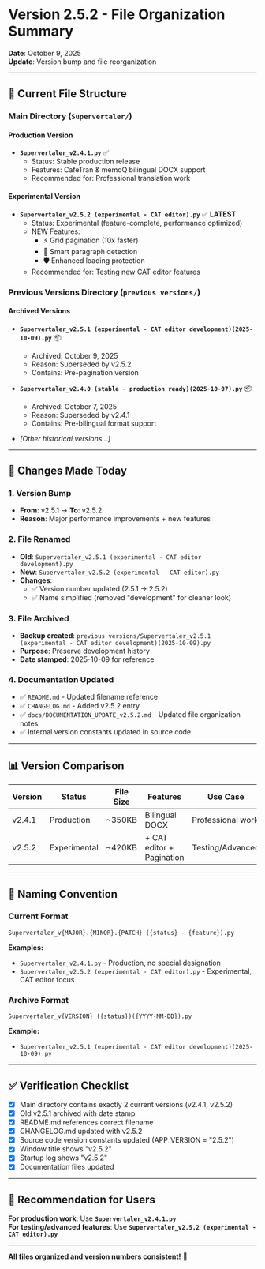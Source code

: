 # Version 2.5.2 - File Organization Summary

**Date**: October 9, 2025  
**Update**: Version bump and file reorganization

---

## 📁 Current File Structure

### Main Directory (`Supervertaler/`)

#### Production Version
- **`Supervertaler_v2.4.1.py`** ✅
  - Status: Stable production release
  - Features: CafeTran & memoQ bilingual DOCX support
  - Recommended for: Professional translation work

#### Experimental Version  
- **`Supervertaler_v2.5.2 (experimental - CAT editor).py`** ✅ **LATEST**
  - Status: Experimental (feature-complete, performance optimized)
  - NEW Features:
    - ⚡ Grid pagination (10x faster)
    - 🧠 Smart paragraph detection
    - 🛡️ Enhanced loading protection
  - Recommended for: Testing new CAT editor features

### Previous Versions Directory (`previous versions/`)

#### Archived Versions
- **`Supervertaler_v2.5.1 (experimental - CAT editor development)(2025-10-09).py`** 📦
  - Archived: October 9, 2025
  - Reason: Superseded by v2.5.2
  - Contains: Pre-pagination version

- **`Supervertaler_v2.4.0 (stable - production ready)(2025-10-07).py`** 📦
  - Archived: October 7, 2025
  - Reason: Superseded by v2.4.1
  - Contains: Pre-bilingual format support

- *[Other historical versions...]*

---

## 🔄 Changes Made Today

### 1. Version Bump
- **From**: v2.5.1 → **To**: v2.5.2
- **Reason**: Major performance improvements + new features

### 2. File Renamed
- **Old**: `Supervertaler_v2.5.1 (experimental - CAT editor development).py`
- **New**: `Supervertaler_v2.5.2 (experimental - CAT editor).py`
- **Changes**:
  - ✅ Version number updated (2.5.1 → 2.5.2)
  - ✅ Name simplified (removed "development" for cleaner look)

### 3. File Archived
- **Backup created**: `previous versions/Supervertaler_v2.5.1 (experimental - CAT editor development)(2025-10-09).py`
- **Purpose**: Preserve development history
- **Date stamped**: 2025-10-09 for reference

### 4. Documentation Updated
- ✅ `README.md` - Updated filename reference
- ✅ `CHANGELOG.md` - Added v2.5.2 entry
- ✅ `docs/DOCUMENTATION_UPDATE_v2.5.2.md` - Updated file organization notes
- ✅ Internal version constants updated in source code

---

## 📊 Version Comparison

| Version | Status | File Size | Features | Use Case |
|---------|--------|-----------|----------|----------|
| v2.4.1 | Production | ~350KB | Bilingual DOCX | Professional work |
| v2.5.2 | Experimental | ~420KB | + CAT editor + Pagination | Testing/Advanced |

---

## 🎯 Naming Convention

### Current Format
`Supervertaler_v{MAJOR}.{MINOR}.{PATCH} ({status} - {feature}).py`

**Examples:**
- `Supervertaler_v2.4.1.py` - Production, no special designation
- `Supervertaler_v2.5.2 (experimental - CAT editor).py` - Experimental, CAT editor focus

### Archive Format  
`Supervertaler_v{VERSION} ({status})({YYYY-MM-DD}).py`

**Example:**
- `Supervertaler_v2.5.1 (experimental - CAT editor development)(2025-10-09).py`

---

## ✅ Verification Checklist

- [x] Main directory contains exactly 2 current versions (v2.4.1, v2.5.2)
- [x] Old v2.5.1 archived with date stamp
- [x] README.md references correct filename
- [x] CHANGELOG.md updated with v2.5.2
- [x] Source code version constants updated (APP_VERSION = "2.5.2")
- [x] Window title shows "v2.5.2"
- [x] Startup log shows "v2.5.2"
- [x] Documentation files updated

---

## 🚀 Recommendation for Users

**For production work**: Use **`Supervertaler_v2.4.1.py`**  
**For testing/advanced features**: Use **`Supervertaler_v2.5.2 (experimental - CAT editor).py`**

---

**All files organized and version numbers consistent!** 🎉
